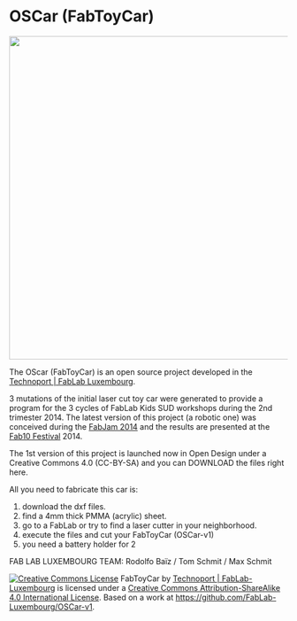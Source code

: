 OSCar (FabToyCar)
============
<a href="http://fablablux.org/fab-toy-car/"><img class="alignnone  wp-image-1694" style="border: 0px;" title="FTC-v1" src="http://fablablux.org/wp-content/uploads/2014/07/FTC-v1-1024x1024.jpg" alt="" width="584" height="584" /></a>

The OScar (FabToyCar) is an open source project developed in the <a href="http://www.technoport.lu/fablab/" target="_blank">Technoport | FabLab Luxembourg</a>.

3 mutations of the initial laser cut toy car were generated to provide a program for the 3 cycles of FabLab Kids SUD workshops during the 2nd trimester 2014. The latest version of this project (a robotic one) was conceived during the <a href="http://fabjam.org/projects/fab-toy-car-v-3-0" target="_blank">FabJam 2014</a> and the results are presented at the <a href="https://www.fab10.org/en/fab-festival" target="_blank">Fab10 Festival</a> 2014.

The 1st version of this project is launched now in Open Design under a Creative Commons 4.0 (CC-BY-SA) and you can DOWNLOAD the files right here.

All you need to fabricate this car is:

1. download the dxf files.
2. find a 4mm thick PMMA (acrylic) sheet.
3. go to a FabLab or try to find a laser cutter in your neighborhood.
4. execute the files and cut your FabToyCar (OSCar-v1)
5. you need a battery holder for 2

FAB LAB LUXEMBOURG TEAM:
Rodolfo Baïz / Tom Schmit / Max Schmit

<a href="http://creativecommons.org/licenses/by-sa/4.0/" rel="license"><img style="border-width: 0;" src="https://i.creativecommons.org/l/by-sa/4.0/88x31.png" alt="Creative Commons License" /></a>
<span>FabToyCar</span> by <a href="www.technoport.lu/fablab" rel="cc:attributionURL">Technoport | FabLab-Luxembourg</a> is licensed under a <a href="http://creativecommons.org/licenses/by-sa/4.0/" rel="license">Creative Commons Attribution-ShareAlike 4.0 International License</a>.
Based on a work at <a href="https://github.com/FabLab-Luxembourg/OSCar-v1" rel="dct:source">https://github.com/FabLab-Luxembourg/OSCar-v1</a>.
